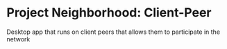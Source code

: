 # Project Neighborhood: Client-Peer

Desktop app that runs on client peers that allows them to participate in the network
